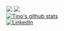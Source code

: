
<img src="https://media.tenor.com/-ADSNAJwwiMAAAAC/afro-samuri-samuri.gif"/>


<!-- GitHub Readme Streak Stats - https://github.com/DenverCoder1/github-readme-streak-stats -->
<a href="https://github.com/tinomhishi/github-readme-streak-stats">
    <img src="https://github-readme-streak-stats.herokuapp.com/?user=tinomhishi&theme=dark"/>
</a>
<br />


<!-- GitHub Readme Stats - https://github.com/anuraghazra/github-readme-stats -->
<a href="https://github.com/tinomhishi/github-readme-stats">
  <img align="center" src="https://github-readme-stats.vercel.app/api?username=tinomhishi&show_icons=true&include_all_commits=true&theme=dark" alt="Tino's github stats" />
</a>
<br />



<!-- LinkedIn Logo - https://simpleicons.org/ -->
<a href="https://www.linkedin.com/in//tinotenda-mhishi-723965102/">
    <img alt="LinkedIn" src="https://img.shields.io/badge/LinkedIn-%230077B5.svg?&style=for-the-badge&logo=linkedin&logoColor=white"/>
</a>
